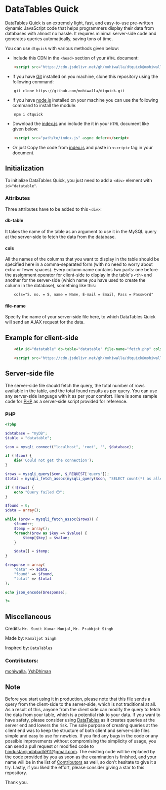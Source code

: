 # DataTables Quick

DataTables Quick is an extremely light, fast, and easy-to-use pre-written dynamic JavaScript code that helps programmers display their data from databases with almost no hassle. It requires minimal server-side code and generates queries automatically, saving tons of time.

You can use `dtquick` with various methods given below:

- Include this CDN in the `<head>` section of your `HTML` document:

```HTML
    <script src="https://cdn.jsdelivr.net/gh/mohiwalla/dtquick@mohiwalla/index.js" async defer></script>
```

- If you have [Git](https://git-scm.com/downloads) installed on you machine, clone this repository using the following command:

```console
    git clone https://github.com/mohiwalla/dtquick.git
```

- If you have [node.js](https://nodejs.org/en) installed on your machine you can use the following command to install the module:

```console
    npm i dtquick
```

- Download the [index.js](https://github.com/mohiwalla/dtquick/blob/mohiwalla/index.js) and include the it in your `HTML` document like given below:

```HTML
    <script src="path/to/index.js" async defer></script>
```


- Or just Copy the code from [index.js](https://github.com/mohiwalla/dtquick/blob/mohiwalla/index.js) and paste in `<script>` tag in your document.


## Initialization

To initialize DataTables Quick, you just need to add a `<div>` element with `id="datatable"`.

### Attributes

Three attributes have to be added to this `<div>`:

#### db-table

It takes the name of the table as an argument to use it in the MySQL query at the server-side to fetch the data from the database.

#### cols

All the names of the columns that you want to display in the table should be specified here in a comma-separated form (with no need to worry about extra or fewer spaces). Every column name contains two parts: one before the assignment operator for client-side to display in the table's `<th>` and another for the server-side (which name you have used to create the column in the database), something like this:

```CSS
    cols="S. no. = S, name = Name, E-mail = Email, Pass = Password"
```

#### file-name

Specify the name of your server-side file here, to which DataTables Quick will send an AJAX request for the data.

## Example for client-side

```HTML
    <div id="datatable" db-table="datatable" file-name="fetch.php" cols="Address = Address,......"></div>

    <script src="https://cdn.jsdelivr.net/gh/mohiwalla/dtquick@mohiwalla/index.js" async defer></script>
```

## Server-side file

The server-side file should fetch the query, the total number of rows available in the table, and the total found results as per query. You can use any server-side language with it as per your comfort. Here is some sample code for [PHP](#php) as a server-side script provided for reference.

### PHP

```PHP
<?php

$database = "myDB";
$table = "datatable";

$con = mysqli_connect("localhost", 'root', '', $database);

if (!$con) {
    die('Could not get the connection');
}

$rows = mysqli_query($con, $_REQUEST['query']);
$total = mysqli_fetch_assoc(mysqli_query($con, "SELECT count(*) as allcount from $table"))['allcount'];

if (!$rows) {
    echo "Query failed 😶";
}

$found = 0;
$data = array();

while ($row = mysqli_fetch_assoc($rows)) {
    $found++;
    $temp = array();
    foreach($row as $key => $value) {
        $temp[$key] = $value;
    }

    $data[] = $temp;
}

$response = array(
    "data" => $data,
    "found" => $found,
    "total" => $total
);

echo json_encode($response);

?>
```

## Miscellaneous

Credits: `Mr. Sumit Kumar Munjal`, `Mr. Prabhjot Singh`

Made by: `Kamaljot Singh`

Inspired by: `DataTables`

### Contributors: 

[mohiwalla](https://github.com/mohiwalla/), [YshDhiman](https://github.com/yshdhiman/)

## **Note**

Before you start using it in production, please note that this file sends a query from the client-side to the server-side, which is not traditional at all. As a result of this, anyone from the client side can modify the query to fetch the data from your table, which is a potential risk to your data. If you want to have safety, please consider using [DataTables](https://datatables.net/) as it creates queries at the server end and lowers the risk. The sole purpose of creating queries at the client end was to keep the structure of both client and server-side files simple and easy to use for newbies. If you find any bugs in the code or any possible improvements without compromising the simplicity of usage, you can send a pull request or modified code to hindustanjindabad5911@gmail.com. The existing code will be replaced by the code provided by you as soon as the examination is finished, and your name will be in the list of [Contributors](#contributors) as well, so don't hesitate to give it a try. Lastly, if you liked the effort, please consider giving a star to this repository.

Thank you.
